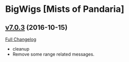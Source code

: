 # BigWigs [Mists of Pandaria]

## [v7.0.3](https://github.com/BigWigsMods/BigWigs_MistsOfPandaria/tree/v7.0.3) (2016-10-15) [](#top)
[Full Changelog](https://github.com/BigWigsMods/BigWigs_MistsOfPandaria/compare/v7.0.2...v7.0.3)

-   cleanup  
-   Remove some range related messages.  
